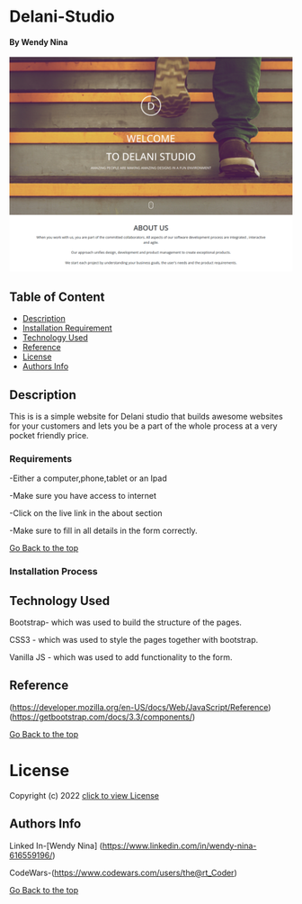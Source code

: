 # Delani-Studio

#### By Wendy Nina
<img src="./assets/Delani.png">

## Table of Content

+ [Description](#description)
+ [Installation Requirement](#Installation)
+ [Technology Used](#technology-used)
+ [Reference](#reference)
+ [License](#license)
+ [Authors Info](#author-Info)

## Description
This is is a simple website for Delani studio that builds awesome websites for your customers and lets you be a part of the whole process at a very pocket friendly price.

### Requirements
-Either a computer,phone,tablet or an Ipad

-Make sure you have access to internet

-Click on the live link in the about section

-Make sure to fill in all details in the form correctly.

[Go Back to the top](#Delani-Studio)

### Installation Process
## Technology Used
Bootstrap- which was used to build the structure of the pages.

CSS3 - which was used to style the pages together with bootstrap.

Vanilla JS - which was used to add functionality to the form.

## Reference
(https://developer.mozilla.org/en-US/docs/Web/JavaScript/Reference)
(https://getbootstrap.com/docs/3.3/components/)

[Go Back to the top](#Delani-Studio)

# License
Copyright (c) 2022 [click to view License](LICENSE)

## Authors Info
Linked In-[Wendy Nina]
(https://www.linkedin.com/in/wendy-nina-616559196/)

CodeWars-(https://www.codewars.com/users/the@rt_Coder)

[Go Back to the top](#Delani-Studio)